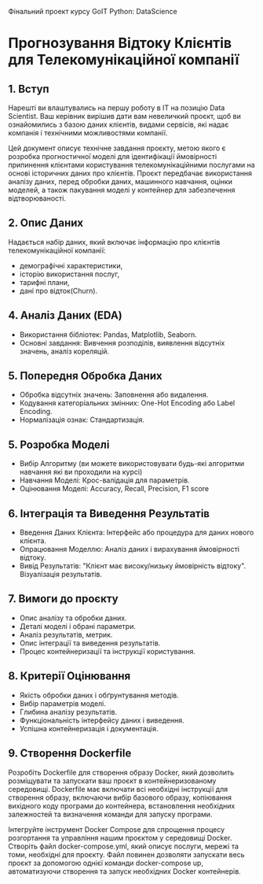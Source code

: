 Фінальний проект курсу GoIT Python: DataScience

# Прогнозування Відтоку Клієнтів для Телекомунікаційної компанії

## 1. Вступ

Нарешті ви влаштувались на першу роботу в IT на позицію Data Scientist. Ваш керівник вирішив дати вам невеличкий проєкт, щоб ви ознайомились з базою даних клієнтів, видами сервісів, які надає компанія і технічними можливостями компанії. 

Цей документ описує технічне завдання проєкту, метою якого є розробка прогностичної моделі для ідентифікації ймовірності припинення клієнтами користування телекомунікаційними послугами на основі історичних даних про клієнтів. Проєкт передбачає використання аналізу даних, перед обробки даних, машинного навчання, оцінки моделей, а також пакування моделі у контейнер для забезпечення відтворюваності.
## 2. Опис Даних

Надається набір даних, який включає інформацію про клієнтів телекомунікаційної компанії:

* демографічні характеристики,
* історію використання послуг,
* тарифні плани,
* дані про відток(Churn).
## 4. Аналіз Даних (EDA)
* Використання бібліотек: Pandas, Matplotlib, Seaborn.
* Основні завдання: Вивчення розподілів, виявлення відсутніх значень, аналіз кореляцій.
## 5. Попередня Обробка Даних
* Обробка відсутніх значень: Заповнення або видалення.
* Кодування категоріальних змінних: One-Hot Encoding або Label Encoding.
* Нормалізація ознак: Стандартизація.
## 5. Розробка Моделі
* Вибір Алгоритму (ви можете використовувати будь-які алгоритми навчання які ви проходили на курсі)
* Навчання Моделі: Крос-валідація для параметрів.
* Оцінювання Моделі: Accuracy, Recall, Precision, F1 score
## 6. Інтеграція та Виведення Результатів
* Введення Даних Клієнта: Інтерфейс або процедура для даних нового клієнта.
* Опрацювання Моделлю: Аналіз даних і вирахування ймовірності відтоку.
* Вивід Результатів: "Клієнт має високу/низьку ймовірність відтоку". Візуалізація результатів.
## 7. Вимоги до проєкту 
* Опис аналізу та обробки даних.
* Деталі моделі і обрані параметри.
* Аналіз результатів, метрик.
* Опис інтеграції та виведення результатів.
* Процес контейнеризації та інструкції користування.
## 8. Критерії Оцінювання
* Якість обробки даних і обґрунтування методів.
* Вибір параметрів моделі.
* Глибина аналізу результатів.
* Функціональність інтерфейсу даних і виведення.
* Успішна контейнеризація і документація.
## 9. Створення Dockerfile

Розробіть Dockerfile для створення образу Docker, який дозволить розміщувати та запускати ваш проєкт в контейнеризованому середовищі. Dockerfile має включати всі необхідні інструкції для створення образу, включаючи вибір базового образу, копіювання вихідного коду програми до контейнера, встановлення необхідних залежностей та визначення команди для запуску програми.

Інтегруйте інструмент Docker Compose для спрощення процесу розгортання та управління нашим проєктом у середовищі Docker. Створіть файл docker-compose.yml, який описує послуги, мережі та томи, необхідні для проєкту. Файл повинен дозволяти запускати весь проєкт за допомогою однієї команди docker-compose up, автоматизуючи створення та запуск необхідних Docker контейнерів.
